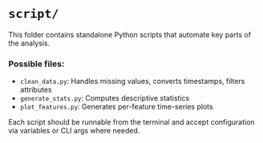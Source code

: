 # `script/`

This folder contains standalone Python scripts that automate key parts of the analysis.

### Possible files:
- `clean_data.py`: Handles missing values, converts timestamps, filters attributes
- `generate_stats.py`: Computes descriptive statistics
- `plot_features.py`: Generates per-feature time-series plots

Each script should be runnable from the terminal and accept configuration via variables or CLI args where needed.
